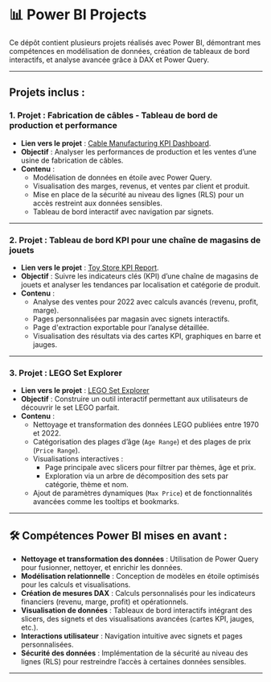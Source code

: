 # 📊 Power BI Projects

Ce dépôt contient plusieurs projets réalisés avec Power BI, démontrant mes compétences en modélisation de données, création de tableaux de bord interactifs, et analyse avancée grâce à DAX et Power Query.

---

## Projets inclus :

### 1. **Projet : Fabrication de câbles - Tableau de bord de production et performance**  
- **Lien vers le projet** : [Cable Manufacturing KPI Dashboard](https://github.com/Arnaudl44/PowerBI-Projects/blob/main/Cable%20Manufacturing%20%3A%20Production%20%26%20Performance%20Dashboard/README.md).
- **Objectif** : Analyser les performances de production et les ventes d’une usine de fabrication de câbles.  
- **Contenu** :
  - Modélisation de données en étoile avec Power Query.
  - Visualisation des marges, revenus, et ventes par client et produit.
  - Mise en place de la sécurité au niveau des lignes (RLS) pour un accès restreint aux données sensibles.
  - Tableau de bord interactif avec navigation par signets.

---

### 2. **Projet : Tableau de bord KPI pour une chaîne de magasins de jouets**  
- **Lien vers le projet** : [Toy Store KPI Report](https://github.com/Arnaudl44/PowerBI-Projects/blob/main/Toy%20Store%20KPI%20Report/README.md). 
- **Objectif** : Suivre les indicateurs clés (KPI) d’une chaîne de magasins de jouets et analyser les tendances par localisation et catégorie de produit.  
- **Contenu** :
  - Analyse des ventes pour 2022 avec calculs avancés (revenu, profit, marge).
  - Pages personnalisées par magasin avec signets interactifs.
  - Page d'extraction exportable pour l’analyse détaillée.
  - Visualisation des résultats via des cartes KPI, graphiques en barre et jauges.

---

### 3. **Projet : LEGO Set Explorer**
- **Lien vers le projet** : [LEGO Set Explorer](https://github.com/Arnaudl44/PowerBI-Projects/blob/main/LEGO%20Set%20Explorer/README.md)
- **Objectif** : Construire un outil interactif permettant aux utilisateurs de découvrir le set LEGO parfait.
- **Contenu** :
  - Nettoyage et transformation des données LEGO publiées entre 1970 et 2022.
  - Catégorisation des plages d’âge (`Age Range`) et des plages de prix (`Price Range`).
  - Visualisations interactives :
    - Page principale avec slicers pour filtrer par thèmes, âge et prix.
    - Exploration via un arbre de décomposition des sets par catégorie, thème et nom.
  - Ajout de paramètres dynamiques (`Max Price`) et de fonctionnalités avancées comme les tooltips et bookmarks.

---

## 🛠 Compétences Power BI mises en avant :

- **Nettoyage et transformation des données** : Utilisation de Power Query pour fusionner, nettoyer, et enrichir les données.
- **Modélisation relationnelle** : Conception de modèles en étoile optimisés pour les calculs et visualisations.
- **Création de mesures DAX** : Calculs personnalisés pour les indicateurs financiers (revenu, marge, profit) et opérationnels.
- **Visualisation de données** : Tableaux de bord interactifs intégrant des slicers, des signets et des visualisations avancées (cartes KPI, jauges, etc.).
- **Interactions utilisateur** : Navigation intuitive avec signets et pages personnalisées.
- **Sécurité des données** : Implémentation de la sécurité au niveau des lignes (RLS) pour restreindre l’accès à certaines données sensibles.

---
